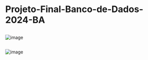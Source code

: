 # Projeto-Final-Banco-de-Dados-2024-BA
##
![image](https://github.com/user-attachments/assets/95fc163c-7cdf-46b6-8d60-6bbf776a687c)
##
![image](https://github.com/user-attachments/assets/74022c41-a67e-4196-8ed6-2b3567b89203)
